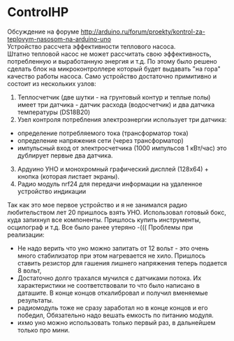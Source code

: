 # ControlHP
Обсуждение на форуме http://arduino.ru/forum/proekty/kontrol-za-teplovym-nasosom-na-arduino-uno<br>
Устройство рассчета эффективности теплового насоса. <br>
Штатно тепловой насос не может рассчитать  свою эффективность, потребленную и выработанную энергия и т.д. По этому было решено сделать блок на микроконтроллере который будет выдавать "на гора"   качество работы насоса.
Само устройство достаточно примитивно и состоит из нескольких узлов:
1. Теплосчетчик (две шутки - на грунтовый контур и теплые полы) имеет три датчика - датчик расхода (водосчетчик) и два датчика температуры (DS18B20)
2. Узел контроля потребления электроэнергии  использует три датчика:
- определение потребляемого тока (трансформатор тока)
- определение напряжения сети (через трансформатор)
- импульсный вход от электросчетчика  (1000 импульсов 1 кВт/час)  это дублирует первые два датчика.
3. Ардуино  УНО и монохромный графический дисплей (128х64) + кнопка (которая листает экраны).
4. Радио модуль nrf24 для передачи информации на удаленное устройство индикации

Так как это мое первое устройство и я не занимался радио любительством лет 20 пришлось взять УНО.  Использовал готовый бокс, куда запихнул все компоненты. Пришлось купить инструменты, осцилограф и т.д. Все было ранее утеряно -(((
Проблемы при реализации:
- Не надо верить что уно можно запитать от 12 вольт - это очень много стабилизатор при этом нагревается не хило. Пришлось ставить резистор для гашения лишнего напряжения теперь подается 8 вольт,
- Достаточно долго трахался  мучился с датчиками потока. Их характеристики не соответствовали то что было написано в даташите. В конце концов откалибровал и получил вменяемые результаты.
- радиомодуль тоже не сразу заработал но в конце концов и его победил, Обязательно надо вешать емкость по питанию модуля.
- ихмо уно можно использовать только первый раз, в дальнейшем только про мини.
